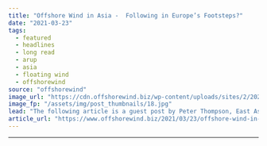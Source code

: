 ```yaml
---
title: "Offshore Wind in Asia -  Following in Europe’s Footsteps?"
date: "2021-03-23"
tags: 
  - featured
  - headlines
  - long read
  - arup
  - asia
  - floating wind
  - offshorewind
source: "offshorewind"
image_url: "https://cdn.offshorewind.biz/wp-content/uploads/sites/2/2021/03/23085003/Robin-Rigg-Wind-Farm_c-Arup.jpg"
image_fp: "/assets/img/post_thumbnails/18.jpg"
lead: "The following article is a guest post by Peter Thompson, East Asia Energy Leader"
article_url: "https://www.offshorewind.biz/2021/03/23/offshore-wind-in-asia-following-in-europes-footsteps/"
---
```


---
